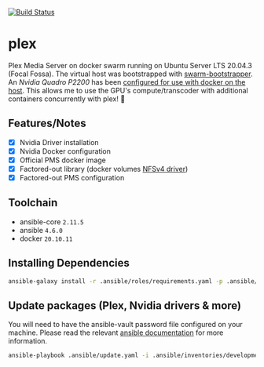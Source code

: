 [![Build Status](https://drone.kiwi-labs.net/api/badges/Diesel-Net/plex/status.svg)](https://drone.kiwi-labs.net/Diesel-Net/plex)

# plex
Plex Media Server on docker swarm running on Ubuntu Server LTS 20.04.3 (Focal Fossa). The virtual host was bootstrapped with [swarm-bootstrapper](https://github.com/Diesel-Net/swarm-bootstrapper). An _Nvidia Quadro P2200_ has been [configured for use with docker on the host](https://github.com/NVIDIA/nvidia-docker). This allows me to use the GPU's compute/transcoder with additional containers concurrently with plex! :tada:

## Features/Notes
- [x] Nvidia Driver installation 
- [x] Nvidia Docker configuration
- [x] Official PMS docker image
- [x] Factored-out library (docker volumes [NFSv4 driver](https://docs.docker.com/storage/volumes/#create-a-service-which-creates-an-nfs-volume))
- [x] Factored-out PMS configuration

## Toolchain
- ansible-core `2.11.5`
- ansible `4.6.0`
- docker `20.10.11`

## Installing Dependencies
```bash
ansible-galaxy install -r .ansible/roles/requirements.yaml -p .ansible/roles --force
```

## Update packages (Plex, Nvidia drivers & more)
You will need to have the ansible-vault password file configured on your machine. Please read the relevant [ansible documentation](https://docs.ansible.com/ansible/latest/user_guide/vault.html#setting-a-default-password-source) for more information.
```bash
ansible-playbook .ansible/update.yaml -i .ansible/inventories/development
```

